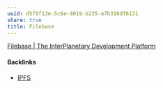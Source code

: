 ```yaml
---
uuid: d5f0f13e-5c6e-4019-b235-e7b316df6131
share: true
title: Filebase
---
```

[Filebase | The InterPlanetary Development Platform](https://filebase.com/)

#### Backlinks

* [IPFS](/e1636216-dee3-430e-949c-3b2c24c36701)